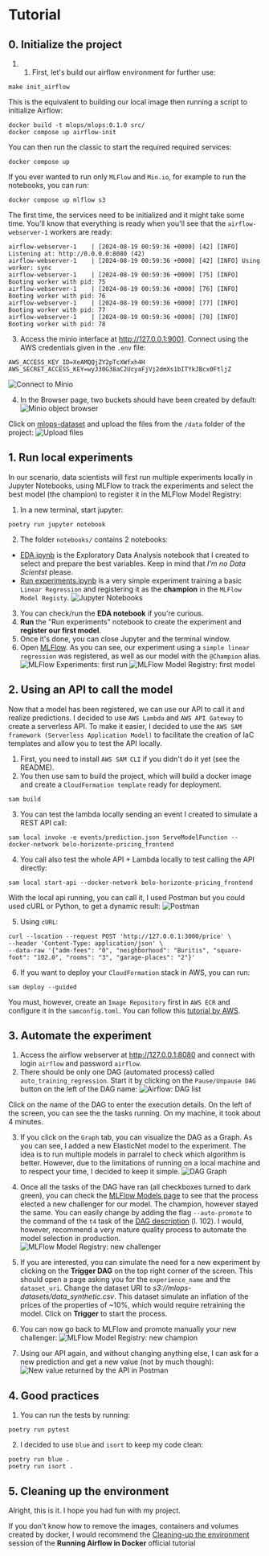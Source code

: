 # Tutorial
## 0. Initialize the project
1. 1. First, let's build our airflow environment for further use:
```
make init_airflow
```
This is the equivalent to building our local image then running a script to initialize Airflow:
```
docker build -t mlops/mlops:0.1.0 src/
docker compose up airflow-init
```
You can then run the classic to start the required required services:
```
docker compose up
```
If you ever wanted to run only `MLFlow` and `Min.io`, for example to run the notebooks, you can run:
```
docker compose up mlflow s3
```
 The first time, the services need to be initialized and it might take some time. You'll know that everything is ready when you'll see that the `airflow-webserver-1` workers are ready:
```
airflow-webserver-1    | [2024-08-19 00:59:36 +0000] [42] [INFO] Listening at: http://0.0.0.0:8080 (42)
airflow-webserver-1    | [2024-08-19 00:59:36 +0000] [42] [INFO] Using worker: sync
airflow-webserver-1    | [2024-08-19 00:59:36 +0000] [75] [INFO] Booting worker with pid: 75
airflow-webserver-1    | [2024-08-19 00:59:36 +0000] [76] [INFO] Booting worker with pid: 76
airflow-webserver-1    | [2024-08-19 00:59:36 +0000] [77] [INFO] Booting worker with pid: 77
airflow-webserver-1    | [2024-08-19 00:59:36 +0000] [78] [INFO] Booting worker with pid: 78
```
3. Access the minio interface at http://127.0.0.1:9001. Connect using the AWS credentials given in the `.env` file:
```
AWS_ACCESS_KEY_ID=XeAMQQjZY2pTcXWfxh4H
AWS_SECRET_ACCESS_KEY=wyJ30G38aC2UcyaFjVj2dmXs1bITYkJBcx0FtljZ
```
![Connect to Minio](docs/pictures/minio.png "Connect to Minio")

4. In the Browser page, two buckets should have been created by default:
![Minio object browser](docs/pictures/minio_browser.png "Minio object Browser")

Click on [mlops-dataset](http://127.0.0.1:9001/browser/mlops-datasets) and upload the files from the `/data` folder of the project:
![Upload files](docs/pictures/minio_upload.png "Upload files")

## 1. Run local experiments
In our scenario, data scientists will first run multiple experiments locally in Jupyter Notebooks, using MLFlow to track the experiments and select the best model (the champion) to register it in the MLFlow Model Registry:
1. In a new terminal, start jupyter:
```
poetry run jupyter notebook
```
2. The folder `notebooks/` contains 2 notebooks:
- [EDA.ipynb](http://localhost:8888/notebooks/notebooks/EDA.ipynb) is the Exploratory Data Analysis notebook that I created to select and prepare the best variables. Keep in mind that *I'm no Data Scientst* please.
- [Run experiments.ipynb](http://localhost:8888/notebooks/notebooks/Run%20experiments.ipynb) is a very simple experiment training a basic `Linear Regression` and registering it as the **champion** in the `MLFlow Model Registy`.
![Jupyter Notebooks](docs/pictures/notebook_jupyter.png "Jupyter Notebooks")

3. You can check/run the **EDA notebook** if you're curious.
4. **Run** the "Run experiments" notebook to create the experiment and **register our first model**.
5. Once it's done, you can close Jupyter and the terminal window.
6. Open [MLFlow](http://localhost:5000). As you can see, our experiment using a `simple linear regression` was registered, as well as our model with the `@Champion` alias.
![MLFlow Experiments: first run](docs/pictures/mlflow_linear_regression.png "MLFlow Experiments: first run")
![MLFlow Model Registry: first model](docs/pictures/mlflow_registry_1.png "MLFlow Model Registry: first model")

## 2. Using an API to call the model
Now that a model has been registered, we can use our API to call it and realize predictions. I decided to use `AWS Lambda` and `AWS API Gateway` to create a serverless API. To make it easier, I decided to use the `AWS SAM framework (Serverless Application Model)` to facilitate the creation of IaC templates and allow you to test the API locally.

1. First, you need to install `AWS SAM CLI` if you didn't do it yet (see the README).
2. You then use sam to build the project, which will build a docker image and create a `CloudFormation template` ready for deployment.
```
sam build
```
3. You can test the lambda locally sending an event I created to simulate a REST API call:
```
sam local invoke -e events/prediction.json ServeModelFunction --docker-network belo-horizonte-pricing_frontend
```
4. You call also test the whole API + Lambda locally to test calling the API directly:
```
sam local start-api --docker-network belo-horizonte-pricing_frontend
```
With the local api running, you can call it, I used Postman but you could used cURL or Python, to get a dynamic result:
![Postman](docs/pictures/postman.png "Postman")

5. Using `cURL`:
```
curl --location --request POST 'http://127.0.0.1:3000/price' \
--header 'Content-Type: application/json' \
--data-raw '{"adm-fees": "0", "neighborhood": "Buritis", "square-foot": "102.0", "rooms": "3", "garage-places": "2"}'
```
6. If you want to deploy your `CloudFormation` stack in AWS, you can run:
```
sam deploy --guided
```
You must, however, create an `Image Repository` first in `AWS ECR` and configure it in the `samconfig.toml`. You can follow this [tutorial by AWS](https://aws.amazon.com/blogs/compute/using-container-image-support-for-aws-lambda-with-aws-sam/).

## 3. Automate the experiment
1. Access the airflow webserver at http://127.0.0.1:8080 and connect with login `airflow` and password `airflow`.
2. There should be only one DAG (automated process) called `auto_training_regression`. Start it by clicking on the `Pause/Unpause DAG` button on the left of the DAG name:
![Airflow: DAG list](docs/pictures/airflow_dags.png "Airflow: DAG list")

Click on the name of the DAG to enter the execution details. On the left of the screen, you can see the the tasks running. On my machine, it took about 4 minutes.

3. If you click on the `Graph` tab, you can visualize the DAG as a Graph. As you can see, I added a new ElasticNet model to the experiment. The idea is to run multiple models in parralel to check which algorithm is better. However, due to the limitations of running on a local machine and to respect your time, I decided to keep it simple.
![DAG Graph](docs/pictures/airflow_graph.png "DAG Graph")

3. Once all the tasks of the DAG have ran (all checkboxes turned to dark green), you can check the [MLFlow Models page](http://localhost:5000/#/models) to see that the process elected a new challenger for our model. The champion, however stayed the same. You can easily change by adding the flag `--auto-promote` to the command of the `t4` task of the [DAG description](dags/auto_training.py) (l. 102). I would, however, recommend a very mature quality process to automate the model selection in production.
![MLFlow Model Registry: new challenger](docs/pictures/mlflow_registry_2.png "MLFlow Model Registry: new challenger")

4. If you are interested, you can simulate the need for a new experiment by clicking on the **Trigger DAG** on the top right corner of the screen. This should open a page asking you for the `experience_name` and the `dataset_uri`. Change the dataset URI to *s3://mlops-datasets/data_synthetic.csv*. This dataset simulate an inflation of the prices of the properties of ~10%, which would require retraining the model. Click on **Trigger** to start the process.

5. You can now go back to MLFlow and promote manually your new challenger:
![MLFlow Model Registry: new champion](docs/pictures/mlflow_registry_3.png "MLFlow Model Registry: new champion")

6. Using our API again, and without changing anything else, I can ask for a new prediction and get a new value (not by much though):
![New value returned by the API in Postman](docs/pictures/postman_2.png "New value returned by the API in Postman")

## 4. Good practices
1. You can run the tests by running:
```
poetry run pytest
```
2. I decided to use `blue` and `isort` to keep my code clean:
```
poetry run blue .
poetry run isort .
```

## 5. Cleaning up the environment
Alright, this is it. I hope you had fun with my project.

If you don't know how to remove the images, containers and volumes created by docker, I would recommend the [Cleaning-up the environment](https://aws.amazon.com/blogs/compute/using-container-image-support-for-aws-lambda-with-aws-sam/) session of the **Running Airflow in Docker** official tutorial
